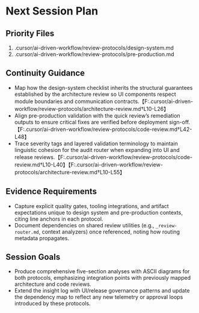 # Next Session Plan

## Priority Files
1. .cursor/ai-driven-workflow/review-protocols/design-system.md
2. .cursor/ai-driven-workflow/review-protocols/pre-production.md

## Continuity Guidance
- Map how the design-system checklist inherits the structural guarantees established by the architecture review so UI components respect module boundaries and communication contracts.【F:.cursor/ai-driven-workflow/review-protocols/architecture-review.md†L10-L26】
- Align pre-production validation with the quick review’s remediation outputs to ensure critical fixes are verified before deployment sign-off.【F:.cursor/ai-driven-workflow/review-protocols/code-review.md†L42-L48】
- Trace severity tags and layered validation terminology to maintain linguistic cohesion for the audit router when expanding into UI and release reviews.【F:.cursor/ai-driven-workflow/review-protocols/code-review.md†L10-L40】【F:.cursor/ai-driven-workflow/review-protocols/architecture-review.md†L10-L55】

## Evidence Requirements
- Capture explicit quality gates, tooling integrations, and artifact expectations unique to design system and pre-production contexts, citing line anchors in each protocol.
- Document dependencies on shared review utilities (e.g., `_review-router.md`, context analyzers) once referenced, noting how routing metadata propagates.

## Session Goals
- Produce comprehensive five-section analyses with ASCII diagrams for both protocols, emphasizing integration points with previously mapped architecture and code reviews.
- Extend the insight log with UI/release governance patterns and update the dependency map to reflect any new telemetry or approval loops introduced by these protocols.
